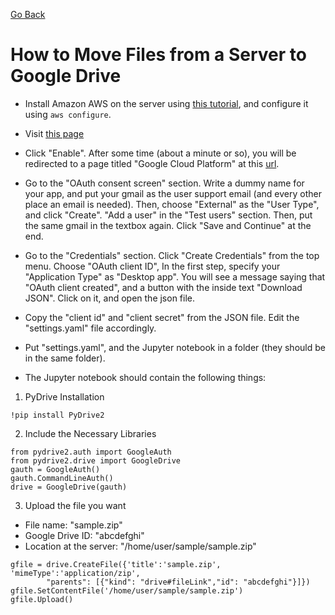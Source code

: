[Go Back](https://github.com/arm-on/dstools/)

# How to Move Files from a Server to Google Drive


- Install Amazon AWS on the server using [this tutorial](https://docs.aws.amazon.com/cli/latest/userguide/install-cliv2-linux.html), and configure it using `aws configure`.

- Visit [this page](https://console.developers.google.com/apis/library/drive.googleapis.com/)

- Click "Enable". After some time (about a minute or so), you will be redirected to a page titled "Google Cloud Platform" at this [url](https://console.cloud.google.com/apis/api/drive.googleapis.com/overview?project=rapid-stage-329510).


- Go to the "OAuth consent screen" section. Write a dummy name for your app, and put your gmail as the user support email (and every other place an email is needed). Then, choose "External" as the "User Type", and click "Create". "Add a user" in the "Test users" section. Then, put the same gmail in the textbox again. Click "Save and Continue" at the end.


- Go to the "Credentials" section. Click "Create Credentials" from the top menu. Choose "OAuth client ID", In the first step, specify your "Application Type" as "Desktop app". You will see a message saying that "OAuth client created", and a button with the inside text "Download JSON". Click on it, and open the json file.

- Copy the "client id" and "client secret" from the JSON file. Edit the "settings.yaml" file accordingly. 

- Put "settings.yaml", and the Jupyter notebook in a folder (they should be in the same folder).

- The Jupyter notebook should contain the following things:


1. PyDrive Installation
```
!pip install PyDrive2
```
2. Include the Necessary Libraries
```
from pydrive2.auth import GoogleAuth
from pydrive2.drive import GoogleDrive
gauth = GoogleAuth()
gauth.CommandLineAuth()
drive = GoogleDrive(gauth)
```
3. Upload the file you want


- File name: "sample.zip"
- Google Drive ID: "abcdefghi"
- Location at the server: "/home/user/sample/sample.zip"

```
gfile = drive.CreateFile({'title':'sample.zip', 'mimeType':'application/zip',
        "parents": [{"kind": "drive#fileLink","id": "abcdefghi"}]})
gfile.SetContentFile('/home/user/sample/sample.zip')
gfile.Upload()
```